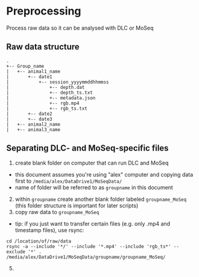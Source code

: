 # Preprocessing
Process raw data so it can be analysed with DLC or MoSeq

## Raw data structure
```
.
+-- Group_name
|   +-- animal1_name
|       +-- date1
|           +-- session_yyyymmddhhmmss
|               +-- depth.dat
|               +-- depth_ts.txt
|               +-- metadata.json
|               +-- rgb.mp4
|               +-- rgb_ts.txt
|       +-- date2
|       +-- date3
|   +-- animal2_name
|   +-- animal3_name
```

## Separating DLC- and MoSeq-specific files
1. create blank folder on computer that can run DLC and MoSeq
 - this document assumes you're using "alex" computer and copying data first to ```/media/alex/DataDrive1/MoSeqData/```
 - name of folder will be referred to as ```groupname``` in this document
2. within ```groupname``` create another blank folder labeled ```groupname_MoSeq``` (this folder structure is important for later scripts)
3. copy raw data to ```groupname_MoSeq```
 - tip: if you just want to transfer certain files (e.g. only .mp4 and timestamp files), use rsync:
```
cd /location/of/raw/data
rsync -a --include '*/' --include '*.mp4' --include 'rgb_ts*' --exclude '*' . /media/alex/DataDrive1/MoSeqData/groupname/groupname_MoSeq/
```
5. 

